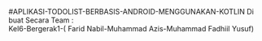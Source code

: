 #APLIKASI-TODOLIST-BERBASIS-ANDROID-MENGGUNAKAN-KOTLIN
Di buat Secara Team : <br>
Kel6-Bergerak1-( Farid Nabil-Muhammad Azis-Muhammad Fadhiil Yusuf) <br>


